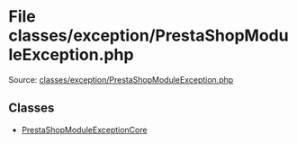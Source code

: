 File classes/exception/PrestaShopModuleException.php
=========
Source: [classes/exception/PrestaShopModuleException.php](https://github.com/PrestaShop/PrestaShop/blob/1.6.1.1/classes/exception/PrestaShopModuleException.php)


Classes
-------

* [PrestaShopModuleExceptionCore](class.PrestaShopModuleExceptionCore.md)

